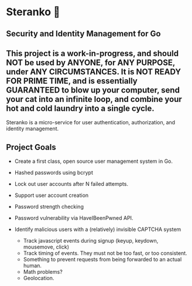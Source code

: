 # Steranko 🔐

## Security and Identity Management for Go

## This project is a work-in-progress, and should NOT be used by ANYONE, for ANY PURPOSE, under ANY CIRCUMSTANCES.  It is NOT READY FOR PRIME TIME, and is essentially GUARANTEED to blow up your computer, send your cat into an infinite loop, and combine your hot and cold laundry into a single cycle.

Steranko is a micro-service for user authentication, authorization, and identity management.


## Project Goals

* Create a first class, open source user management system in Go.
* Hashed passwords using bcrypt
* Lock out user accounts after N failed attempts.

* Support user account creation
* Password strength checking
* Password vulnerability via HaveIBeenPwned API.
* Identify malicious users with a (relatively) invisible CAPTCHA system
	* Track javascript events during signup (keyup, keydown, mousemove, click)
	* Track timing of events.  They must not be too fast, or too consistent.
	* Something to prevent requests from being forwarded to an actual human.
	* Math problems?
	* Geolocation.
